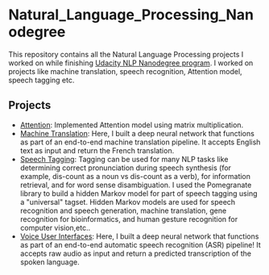 # Natural_Language_Processing_Nanodegree


This repository contains all the Natural Language Processing projects I worked on while finishing [Udacity NLP Nanodegree program](https://graduation.udacity.com/confirm/KYLUPRNY). I worked on projects like machine translation, speech recognition, Attention model, speech tagging etc.


## Projects

* [Attention](https://github.com/rishabhmohan/Natural_Language_Processing_Nanodegree/blob/main/Attention%20Basics.ipynb): Implemented Attention model using matrix multiplication.
* [Machine Translation](https://github.com/rishabhmohan/Natural_Language_Processing_Nanodegree/blob/main/machine_translation.ipynb): Here, I built a deep neural network that functions as part of an end-to-end machine translation pipeline. It accepts English text as input and return the French translation.
* [Speech Tagging](https://github.com/rishabhmohan/Natural_Language_Processing_Nanodegree/blob/main/HMM%20Tagger.ipynb):  Tagging can be used for many NLP tasks like determining correct pronunciation during speech synthesis (for example, dis-count as a noun vs dis-count as a verb), for information retrieval, and for word sense disambiguation. I used the Pomegranate library to build a hidden Markov model for part of speech tagging using a "universal" tagset. Hidden Markov models are used for speech recognition and speech generation, machine translation, gene recognition for bioinformatics, and human gesture recognition for computer vision,etc..
* [Voice User Interfaces](https://github.com/rishabhmohan/Natural_Language_Processing_Nanodegree/blob/main/vui_notebook.ipynb): Here, I built a deep neural network that functions as part of an end-to-end automatic speech recognition (ASR) pipeline! It accepts raw audio as input and return a predicted transcription of the spoken language.
